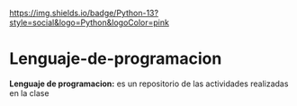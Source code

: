 https://img.shields.io/badge/Python-13?style=social&logo=Python&logoColor=pink

# Lenguaje-de-programacion
**Lenguaje de programacion:** es un repositorio de las actividades realizadas en la clase
